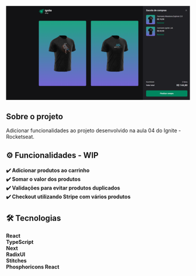 <div align="center">
  <img src="./preview.png" />
</div>

## Sobre o projeto
Adicionar funcionalidades ao projeto desenvolvido na aula 04 do Ignite - Rocketseat.

## ⚙️ Funcionalidades - WIP

<h4>
  ✔️ Adicionar produtos ao carrinho <br>
  ✔️ Somar o valor dos produtos <br>
  ✔️ Validações para evitar produtos duplicados <br>
  ✔️ Checkout utilizando Stripe com vários produtos <br>
</h4>

## 🛠 Tecnologias

<h4>
  React <br>
  TypeScript <br>
  Next <br>
  RadixUI <br>
  Stitches <br>
  Phosphoricons React <br>
</h4>